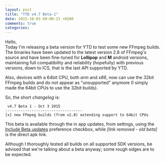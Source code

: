 ```yaml
---
layout: post
title: "YTD v4.7 Beta-1"
date: 2015-10-03 09:00:21 +0200
comments: true
categories: 
---
```

Hello,    
Today I'm releasing a beta version for YTD to test some new FFmpeg builds. The binaries have been updated to the latest version 2.8 of FFmpeg's source and have been fine-tuned for **Lollipop** and **M** android versions, maintaining full compatibility and reliability (hopefully) with previous versions, down to ICS, that is the last API supported by YTD. 

Also, devices with a 64bit CPU, both *arm* and *x86*, now can use the 32bit FFmpeg builds and do not appear as "unsupported" anymore (I simply made the 64bit CPUs to use the 32bit builds).

So, the short *changelog* is:

     v4.7 Beta 1 - Oct 3 2015
    -----------------------------------
    [x] new FFmpeg builds (from v2.8) extending support to 64bit CPUs

This beta is available through the in app updates, from settings, using the [Include Beta updates](http://dentex.github.io/blog/2014-07-15/new-beta-program-again/) preference checkbox, while *[link removed - old beta]* is the direct apk link.

Although I thoroughly tested all builds on all supported SDK versions, be advised that we're talking about a beta anyway; some rough edges are to be expected.
